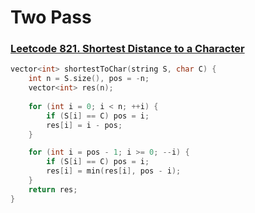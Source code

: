 # Two Pass

### [Leetcode 821. Shortest Distance to a Character](https://leetcode.com/problems/shortest-distance-to-a-character/)
```cpp
vector<int> shortestToChar(string S, char C) {
    int n = S.size(), pos = -n;
    vector<int> res(n);
    
    for (int i = 0; i < n; ++i) {
        if (S[i] == C) pos = i;
        res[i] = i - pos;
    }

    for (int i = pos - 1; i >= 0; --i) {
        if (S[i] == C) pos = i;
        res[i] = min(res[i], pos - i);
    }
    return res;
}
```

